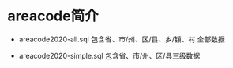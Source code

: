 # areacode简介

* areacode2020-all.sql 包含省、市/州、区/县、乡/镇、村 全部数据

* areacode2020-simple.sql 包含省、市/州、区/县三级数据


